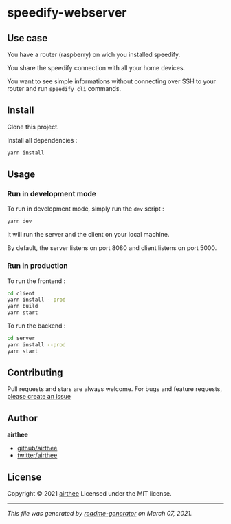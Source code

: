 # speedify-webserver

## Use case

You have a router (raspberry) on wich you installed speedify.

You share the speedify connection with all your home devices.

You want to see simple informations without connecting over SSH to your router and run `speedify_cli` commands.

## Install

Clone this project.

Install all dependencies :

```bash
yarn install
```

## Usage

### Run in development mode

To run in development mode, simply run the `dev` script :

```bash
yarn dev
```

It will run the server and the client on your local machine.

By default, the server listens on port 8080 and client listens on port 5000.

### Run in production

To run the frontend :

```bash
cd client
yarn install --prod
yarn build
yarn start
```

To run the backend :

```bash
cd server
yarn install --prod
yarn start
```

## Contributing

Pull requests and stars are always welcome. For bugs and feature requests, [please create an issue](https://github.com/Airthee/speedify-webserver/issues)

## Author

**airthee**

* [github/airthee](https://github.com/airthee)
* [twitter/airthee](http://twitter.com/airthee)

## License

Copyright © 2021 [airthee](#airthee)
Licensed under the MIT license.

***

_This file was generated by [readme-generator](https://github.com/jonschlinkert/readme-generator) on March 07, 2021._
